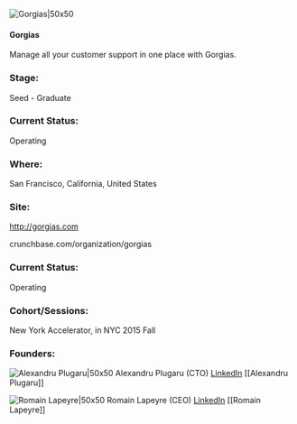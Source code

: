 

![Gorgias|50x50](https://apimg.techstars.com/connect/images/image_files/565b5ba4a93e9ff1f3000029/original/logo-square.png)

#### Gorgias
Manage all your customer support in one place with Gorgias.

### Stage: 
Seed - Graduate 

### Current Status: 
Operating

### Where:
San Francisco, California, United States

### Site:
http://gorgias.com



crunchbase.com/organization/gorgias

### Current Status: 
Operating

### Cohort/Sessions: 
New York Accelerator, in NYC 2015 Fall

### Founders: 

![Alexandru Plugaru|50x50](https://apimg.techstars.com/connect/images/image_files/561293f0a93e9f01d8000002/original/12041356_967914643247105_164901327_o.jpg) Alexandru Plugaru (CTO) [LinkedIn](https://linkedin.com/in/313373) [[Alexandru Plugaru]]

![Romain Lapeyre|50x50](https://apimg.techstars.com/connect/images/image_files/565b592ba93e9ff1f3000027/original/Photo_identit%C3%A9.jpg) Romain Lapeyre (CEO) [LinkedIn](https://linkedin.com/in/romainlapeyre) [[Romain Lapeyre]]


